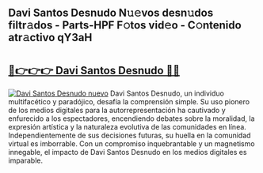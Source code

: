 ## Davi Santos Desnudo N𝚞𝚎vos desn𝚞dos filtr𝚊dos - Parts-HPF F𝚘tos vid𝚎o - C𝚘ntenido atr𝚊ctivo qY3aH

# <h2><a href="http://mb4uiya.tromn.icu/?c=Davi+Santos+Desnudo">🔗👉👉👉 Davi Santos Desnudo 🔗🔗</a></h2>

[![Davi Santos Desnudo nuevo](https://i.imgur.com/pEAQMta.gif)](http://mb4uiya.tromn.icu/?c=Davi+Santos+Desnudo)
Davi Santos Desnudo, un individuo multifacético y paradójico, desafía la comprensión simple. Su uso pionero de los medios digitales para la autorrepresentación ha cautivado y enfurecido a los espectadores, encendiendo debates sobre la moralidad, la expresión artística y la naturaleza evolutiva de las comunidades en línea. Independientemente de sus decisiones futuras, su huella en la comunidad virtual es imborrable. Con un compromiso inquebrantable y un magnetismo innegable, el impacto de Davi Santos Desnudo en los medios digitales es imparable.
